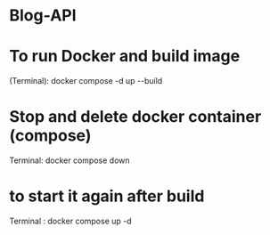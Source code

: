 # Blog-API
#
# To run Docker and build image
(Terminal): docker compose -d up --build
#
# Stop and delete docker container (compose)
Terminal: docker compose down
#
# to start it again after build
Terminal : docker compose up -d
#
